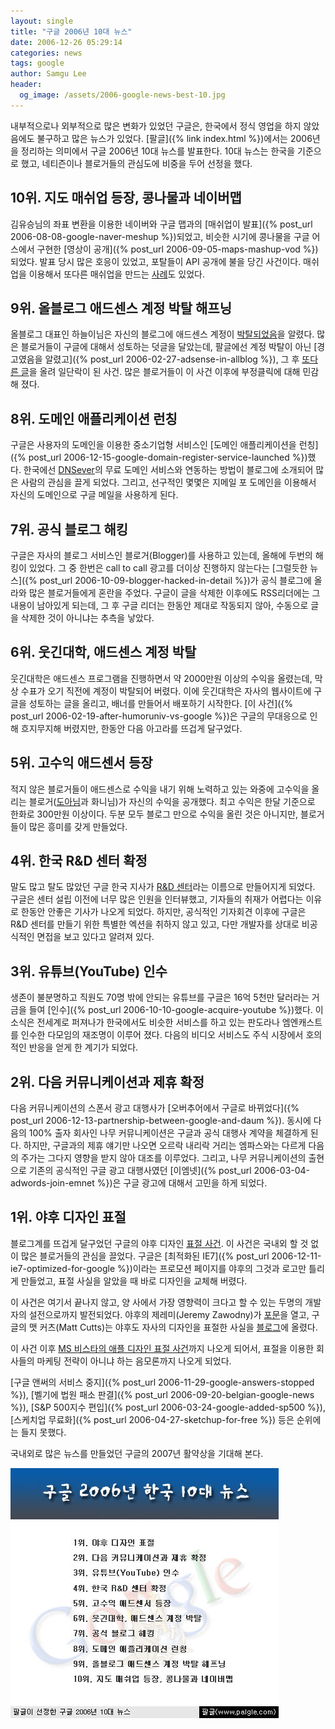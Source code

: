 ```yaml
---
layout: single
title: "구글 2006년 10대 뉴스"
date: 2006-12-26 05:29:14
categories: news
tags: google
author: Samgu Lee
header:
  og_image: /assets/2006-google-news-best-10.jpg
---
```


내부적으로나 외부적으로 많은 변화가 있었던 구글은, 한국에서 정식 영업을 하지 않았음에도 불구하고 많은 뉴스가 있었다. [팔글]({% link index.html %})에서는 2006년을 정리하는 의미에서 구글 2006년 10대 뉴스를 발표한다. 10대 뉴스는 한국을 기준으로 했고, 네티즌이나 블로거들의 관심도에 비중을 두어 선정을 했다.

## 10위. 지도 매쉬업 등장, 콩나물과 네이버맵

김유승님의 좌표 변환을 이용한 네이버와 구글 맵과의 [매쉬업이 발표]({% post_url 2006-08-08-google-naver-meshup %})되었고, 비슷한 시기에 콩나물을 구글 어스에서 구현한 [영상이 공개]({% post_url 2006-09-05-maps-mashup-vod %})되었다. 발표 당시 많은 호응이 있었고, 포탈들이 API 공개에 불을 당긴 사건이다. 매쉬업을 이용해서 또다른 매쉬업을 만드는 [사례](http://map.creation.net/)도 있었다.

## 9위. 올블로그 애드센스 계정 박탈 해프닝

올블로그 대표인 하늘이님은 자신의 블로그에 애드센스 계정이 [박탈되었음](http://ceo.blogcocktail.com/wp/archives/140/)을 알렸다. 많은 블로거들이 구글에 대해서 성토하는 덧글을 달았는데, 팔글에선 계정 박탈이 아닌 [경고였음을 알렸고]({% post_url 2006-02-27-adsense-in-allblog %}), 그 후 [또다른 글](http://ceo.blogcocktail.com/wp/archives/141/)을 올려 일단락이 된 사건. 많은 블로거들이 이 사건 이후에 부정클릭에 대해 민감해 졌다.

## 8위. 도메인 애플리케이션 런칭

구글은 사용자의 도메인을 이용한 중소기업형 서비스인 [도메인 애플리케이션을 런칭]({% post_url 2006-12-15-google-domain-register-service-launched %})했다. 한국에선 [DNSever](http://www.dnsever.com)의 무료 도메인 서비스와 연동하는 방법이 블로그에 소개되어 많은 사람의 관심을 끌게 되었다. 그리고, 선구적인 몇몇은 지메일 포 도메인을 이용해서 자신의 도메인으로 구글 메일을 사용하게 된다.

## 7위. 공식 블로그 해킹

구글은 자사의 블로그 서비스인 블로거(Blogger)를 사용하고 있는데, 올해에 두번의 해킹이 있었다. 그 중 한번은 call to call 광고를 더이상 진행하지 않는다는 [그럴듯한 뉴스]({% post_url 2006-10-09-blogger-hacked-in-detail %})가 공식 블로그에 올라와 많은 블로거들에게 혼란을 주었다. 구글이 글을 삭제한 이후에도 RSS리더에는 그 내용이 남아있게 되는데, 그 후 구글 리더는 한동안 제대로 작동되지 않아, 수동으로 글을 삭제한 것이 아니냐는 추측을 낳았다.

## 6위. 웃긴대학, 애드센스 계정 박탈

웃긴대학은 애드센스 프로그램을 진행하면서 약 2000만원 이상의 수익을 올렸는데, 막상 수표가 오기 직전에 계정이 박탈되어 버렸다. 이에 웃긴대학은 자사의 웹사이트에 구글을 성토하는 글을 올리고, 배너를 만들어서 배포하기 시작한다. [이 사건]({% post_url 2006-02-19-after-humoruniv-vs-google %})은 구글의 무대응으로 인해 흐지무지해 버렸지만, 한동안 다음 아고라를 뜨겁게 달구었다.

## 5위. 고수익 애드센서 등장

적지 않은 블로거들이 애드센스로 수익을 내기 위해 노력하고 있는 와중에 고수익을 올리는 블로거([도아님](http://offree.net/580)과 화니님)가 자신의 수익을 공개했다. 최고 수익은 한달 기준으로 한화로 300만원 이상이다. 두분 모두 블로그 만으로 수익을 올린 것은 아니지만, 블로거들이 많은 흥미를 갖게 만들었다.

## 4위. 한국 R&D 센터 확정

말도 많고 탈도 많았던 구글 한국 지사가 [R&D 센터](http://www.google.co.kr/intl/ko/press/pressrel/rndcenter.html)라는 이름으로 만들어지게 되었다. 구글은 센터 설립 이전에 너무 많은 인원을 인터뷰했고, 기자들의 취재가 어렵다는 이유로 한동안 안좋은 기사가 나오게 되었다. 하지만, 공식적인 기자회견 이후에 구글은 R&D 센터를 만들기 위한 특별한 엑션을 취하지 않고 있고, 다만 개발자를 상대로 비공식적인 면접을 보고 있다고 알려져 있다.

## 3위. 유튜브(YouTube) 인수

생존이 불분명하고 직원도 70명 밖에 안되는 유튜브를 구글은 16억 5천만 달러라는 거금을 들여 [인수]({% post_url 2006-10-10-google-acquire-youtube %})했다. 이 소식은 전세계로 퍼져나가 한국에서도 비슷한 서비스를 하고 있는 판도라나 엠엔캐스트를 인수한 다모임의 재조명이 이루어 졌다. 다음의 비디오 서비스도 주식 시장에서 호의적인 반응을 얻게 한 계기가 되었다.

## 2위. 다음 커뮤니케이션과 제휴 확정

다음 커뮤니케이션의 스폰서 광고 대행사가 [오버추어에서 구글로 바뀌었다]({% post_url 2006-12-13-partnership-between-google-and-daum %}). 동시에 다음의 100% 출자 회사인 나무 커뮤니케이션은 구글과 공식 대행사 계약을 체결하게 된다. 하지만, 구글과의 제휴 얘기만 나오면 오르락 내리락 거리는 엠파스와는 다르게 다음의 주가는 그다지 영향을 받지 않아 대조를 이루었다. 그리고, 나무 커뮤니케이션의 출현으로 기존의 공식적인 구글 광고 대행사였던 [이엠넷]({% post_url 2006-03-04-adwords-join-emnet %})은 구글 광고에 대해서 고민을 하게 되었다.

## 1위. 야후 디자인 표절

블로그계를 뜨겁게 달구었던 구글의 야후 디자인 [표절 사건](http://channy.tistory.com/106). 이 사건은 국내외 할 것 없이 많은 블로거들의 관심을 끌었다. 구글은 [최적화된 IE7]({% post_url 2006-12-11-ie7-optimized-for-google %})이라는 프로모션 페이지를 야후의 그것과 로고만 틀리게 만들었고, 표절 사실을 알았을 때 바로 디자인을 교체해 버렸다.

이 사건은 여기서 끝나지 않고, 양 사에서 가장 영향력이 크다고 할 수 있는 두명의 개발자의 설전으로까지 발전되었다. 야후의 제레미(Jeremy Zawodny)가 [포문](http://jeremy.zawodny.com/blog/archives/008122.html)을 열고, 구글의 맷 커츠(Matt Cutts)는 야후도 자사의 디자인을 표절한 사실을 [블로그](http://www.mattcutts.com/blog/ie7-promo-page/)에 올렸다.

이 사건 이후 [MS 비스타의 애플 디자인 표절 사건](http://itviewpoint.com/tt/index.php?pl=2233)까지 나오게 되어서, 표절을 이용한 회사들의 마케팅 전략이 아니냐 하는 음모론까지 나오게 되었다.

[구글 앤써의 서비스 중지]({% post_url 2006-11-29-google-answers-stopped %}), [벨기에 법원 패소 판결]({% post_url 2006-09-20-belgian-google-news %}), [S&P 500지수 편입]({% post_url 2006-03-24-google-added-sp500 %}), [스케치업 무료화]({% post_url 2006-04-27-sketchup-for-free %}) 등은 순위에는 들지 못했다.

국내외로 많은 뉴스를 만들었던 구글의 2007년 활약상을 기대해 본다.

![구글 2006 국내 뉴스 베스트 10](/assets/2006-google-news-best-10.jpg)
